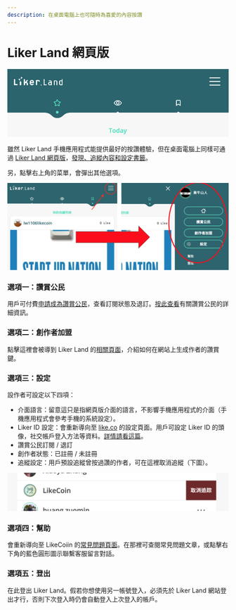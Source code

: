 ```yaml
---
description: 在桌面電腦上也可隨時為喜愛的內容按讚
---
```


# Liker Land 網頁版

![](../../.gitbook/assets/image%20%288%29.png)

雖然 Liker Land 手機應用程式能提供最好的按讚體驗，但在桌面電腦上同樣可通過 [Liker Land 網頁版](https://liker.land)，[發現、追縱內容和設定書籤](https://docs.like.co/v/zh/user-guide/liker-land/discovering-contents)。

另，點擊右上角的菜單，會彈出其他選項。

![](../../.gitbook/assets/image%20%2822%29.png)

### 選項一：讚賞公民

用戶可付費[申請成為讚賞公民](https://liker.land/civic)，查看訂閱狀態及退訂。[按此查看](https://docs.like.co/v/zh/user-guide/civic-liker)有關讚賞公民的詳細資訊。

### 選項二：創作者加盟

點擊這裡會被導到 Liker Land 的[相關頁面](https://liker.land/creators)，介紹如何在網站上生成作者的讚賞鍵。

### 選項三：設定

設作者可設定以下四項：

* 介面語言：留意這只是指網頁版介面的語言，不影響手機應用程式的介面（手機應用程式會參考手機的系統設定）。
* Liker ID 設定：會重新導向至 [like.co](https://like.co/in/settings) 的設定頁面。用戶可設定 Liker ID 的頭像，社交帳戶登入方法等資料。[詳情請看這篇](https://docs.like.co/v/zh/user-guide/liker-id)。
* 讚賞公民訂閱 / 退訂
* 創作者狀態：已註冊 / 未註冊
* 追縱設定：用戶預設追縱曾按過讚的作者，可在這裡取消追縱（下圖）。

![](../../.gitbook/assets/image%20%2817%29.png)

### 選項四：幫助

會重新導向至 LikeCoiin 的[常見問題頁面](https://docs.like.co/v/zh/)。在那裡可查閱常見問題文章，或點擊右下角的藍色圓形圖示聯繫客服留言對話。

### 選項五：登出

在此登出 Liker Land。假若你想使用另一帳號登入，必須先於 Liker Land 網站登出才行，否則下次登入時仍會自動登入上次登入的帳戶。

